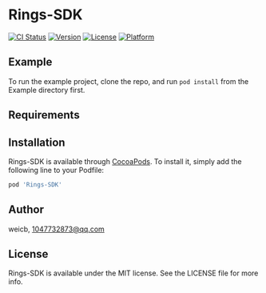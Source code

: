 # Rings-SDK

[![CI Status](https://img.shields.io/travis/weicb/Rings-SDK.svg?style=flat)](https://travis-ci.org/weicb/Rings-SDK)
[![Version](https://img.shields.io/cocoapods/v/Rings-SDK.svg?style=flat)](https://cocoapods.org/pods/Rings-SDK)
[![License](https://img.shields.io/cocoapods/l/Rings-SDK.svg?style=flat)](https://cocoapods.org/pods/Rings-SDK)
[![Platform](https://img.shields.io/cocoapods/p/Rings-SDK.svg?style=flat)](https://cocoapods.org/pods/Rings-SDK)

## Example

To run the example project, clone the repo, and run `pod install` from the Example directory first.

## Requirements

## Installation

Rings-SDK is available through [CocoaPods](https://cocoapods.org). To install
it, simply add the following line to your Podfile:

```ruby
pod 'Rings-SDK'
```

## Author

weicb, 1047732873@qq.com

## License

Rings-SDK is available under the MIT license. See the LICENSE file for more info.

